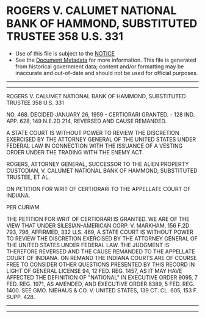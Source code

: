 ---
---

# ROGERS V. CALUMET NATIONAL BANK OF HAMMOND, SUBSTITUTED TRUSTEE 358 U.S. 331

* Use of this file is subject to the [NOTICE](https://github.com/publicdocs/notice/blob/master/NOTICE)
* See the [Document Metadata](../../../) for more information.
  This file is generated from historical government data; content and/or formatting may be inaccurate and out-of-date and should not be used for official purposes.

----------
----------

ROGERS V. CALUMET NATIONAL BANK OF HAMMOND, SUBSTITUTED TRUSTEE 358 U.S. 331

NO. 468.  DECIDED JANUARY 26, 1959 - CERTIORARI GRANTED.  - 128 IND. APP. 628, 149 N.E.2D 214, REVERSED AND CAUSE REMANDED.

A STATE COURT IS WITHOUT POWER TO REVIEW THE DISCRETION EXERCISED BY THE ATTORNEY GENERAL OF THE UNITED STATES UNDER FEDERAL LAW IN CONNECTION WITH THE ISSUANCE OF A VESTING ORDER UNDER THE TRADING WITH THE ENEMY ACT.

ROGERS, ATTORNEY GENERAL, SUCCESSOR TO THE ALIEN PROPERTY CUSTODIAN, V. CALUMET NATIONAL BANK OF HAMMOND, SUBSTITUTED TRUSTEE, ET AL.

ON PETITION FOR WRIT OF CERTIORARI TO THE APPELLATE COURT OF INDIANA.

PER CURIAM.

THE PETITION FOR WRIT OF CERTIORARI IS GRANTED.  WE ARE OF THE VIEW THAT UNDER SILESIAN-AMERICAN CORP. V. MARKHAM, 156 F.2D 793, 796, AFFIRMED, 332 U.S. 469, A STATE COURT IS WITHOUT POWER TO REVIEW THE DISCRETION EXERCISED BY THE ATTORNEY GENERAL OF THE UNITED STATES UNDER FEDERAL LAW.  THE JUDGMENT IS THEREFORE REVERSED AND THE CAUSE REMANDED TO THE APPELLATE COURT OF INDIANA.  ON REMAND THE INDIANA COURTS ARE OF COURSE FREE TO CONSIDER OTHER QUESTIONS PRESENTED BY THIS RECORD IN LIGHT OF GENERAL LICENSE 94, 12 FED.  REG. 1457, AS IT MAY HAVE AFFECTED THE DEFINITION OF "NATIONAL" IN EXECUTIVE ORDER 9095, 7 FED. REG. 1971, AS AMENDED, AND EXECUTIVE ORDER 8389, 5 FED. REG. 1400.  SEE GMO.  NIEHAUS & CO. V. UNITED STATES, 139 CT. CL. 605, 153 F. SUPP. 428.


----------
----------

